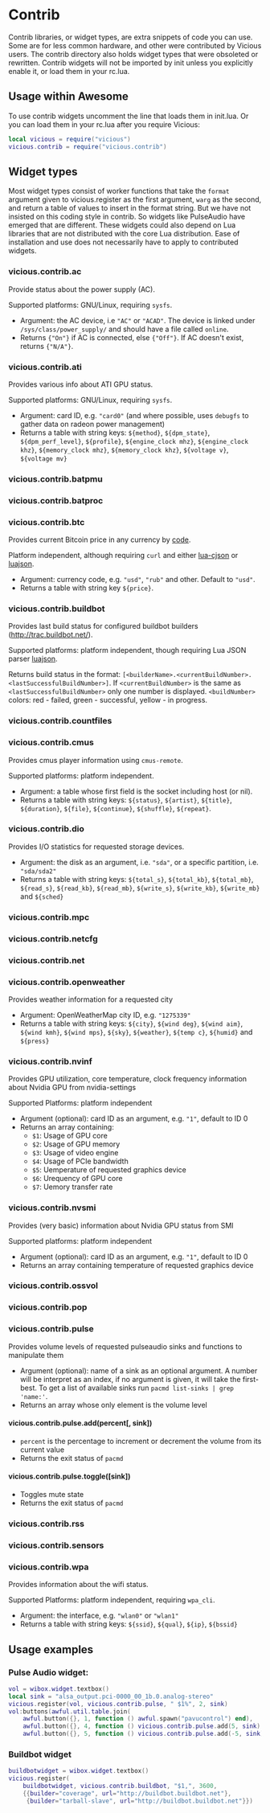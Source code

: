 # Contrib

Contrib libraries, or widget types, are extra snippets of code you can
use. Some are for less common hardware, and other were contributed by
Vicious users. The contrib directory also holds widget types that were
obsoleted or rewritten. Contrib widgets will not be imported by init
unless you explicitly enable it, or load them in your rc.lua.

## Usage within Awesome

To use contrib widgets uncomment the line that loads them in
init.lua. Or you can load them in your rc.lua after you require
Vicious:

```lua
local vicious = require("vicious")
vicious.contrib = require("vicious.contrib")
```

## Widget types

Most widget types consist of worker functions that take the `format`
argument given to vicious.register as the first argument, `warg` as
the second, and return a table of values to insert in the format
string. But we have not insisted on this coding style in contrib. So
widgets like PulseAudio have emerged that are different. These widgets
could also depend on Lua libraries that are not distributed with the
core Lua distribution. Ease of installation and use does not
necessarily have to apply to contributed widgets.

### vicious.contrib.ac

Provide status about the power supply (AC).

Supported platforms: GNU/Linux, requiring `sysfs`.

* Argument: the AC device, i.e `"AC"` or `"ACAD"`. The device is linked under
  `/sys/class/power_supply/` and should have a file called `online`.
* Returns `{"On"}` if AC is connected, else `{"Off"}`. If AC doesn't exist,
  returns `{"N/A"}`.

### vicious.contrib.ati

Provides various info about ATI GPU status.

Supported platforms: GNU/Linux, requiring `sysfs`.

* Argument: card ID, e.g. `"card0"` (and where possible,
  uses `debugfs` to gather data on radeon power management)
* Returns a table with string keys: `${method}`, `${dpm_state}`,
  `${dpm_perf_level}`, `${profile}`, `${engine_clock mhz}`,
  `${engine_clock khz}`, `${memory_clock mhz}`, `${memory_clock khz}`,
  `${voltage v}`, `${voltage mv}`

### vicious.contrib.batpmu

### vicious.contrib.batproc

### vicious.contrib.btc

Provides current Bitcoin price in any currency by
[code](https://en.wikipedia.org/wiki/ISO_4217).


Platform independent, although requiring `curl` and either
[lua-cjson](https://github.com/mpx/lua-cjson/) or
[luajson](https://github.com/harningt/luajson/).

* Argument: currency code, e.g. `"usd"`, `"rub"` and other. Default to `"usd"`.
* Returns a table with string key `${price}`.

### vicious.contrib.buildbot

Provides last build status for configured buildbot builders
(http://trac.buildbot.net/).

Supported platforms: platform independent, though requiring Lua JSON parser
[luajson](https://github.com/harningt/luajson/).

Returns build status in the format:
`[<builderName>.<currentBuildNumber>.<lastSuccessfulBuildNumber>]`.
If `<currentBuildNumber>` is the same as `<lastSuccessfulBuildNumber>` only one
number is displayed. `<buildNumber>` colors: red - failed, green - successful,
yellow - in progress.

### vicious.contrib.countfiles

### vicious.contrib.cmus

Provides cmus player information using `cmus-remote`.

Supported platforms: platform independent.

* Argument: a table whose first field is the socket including host (or nil).
* Returns a table with string keys: `${status}`, `${artist}`, `${title}`,
  `${duration}`, `${file}`,  `${continue}`, `${shuffle}`, `${repeat}`.

### vicious.contrib.dio

Provides I/O statistics for requested storage devices.

* Argument: the disk as an argument, i.e. `"sda"`, or a specific
  partition, i.e. `"sda/sda2"`
* Returns a table with string keys: `${total_s}`, `${total_kb}`, `${total_mb}`,
  `${read_s}`, `${read_kb}`, `${read_mb}`, `${write_s}`, `${write_kb}`,
  `${write_mb}` and `${sched}`

### vicious.contrib.mpc

### vicious.contrib.netcfg

### vicious.contrib.net

### vicious.contrib.openweather

Provides weather information for a requested city

* Argument: OpenWeatherMap city ID, e.g. `"1275339"`
* Returns a table with string keys: `${city}`, `${wind deg}`, `${wind aim}`,
  `${wind kmh}`, `${wind mps}`, `${sky}`, `${weather}`, `${temp c}`,
  `${humid}` and `${press}`

### vicious.contrib.nvinf

Provides GPU utilization, core temperature, clock frequency information about
Nvidia GPU from nvidia-settings

Supported Platforms: platform independent

* Argument (optional): card ID as an argument, e.g. `"1"`, default to ID 0
* Returns an array containing:
    * `$1`: Usage of GPU core
    * `$2`: Usage of GPU memory
    * `$3`: Usage of video engine
    * `$4`: Usage of PCIe bandwidth
    * `$5`: Uemperature of requested graphics device
    * `$6`: Urequency of GPU core
    * `$7`: Uemory transfer rate

### vicious.contrib.nvsmi

Provides (very basic) information about Nvidia GPU status from SMI

Supported platforms: platform independent

* Argument (optional): card ID as an argument, e.g. `"1"`, default to ID 0
* Returns an array containing temperature of requested graphics device

### vicious.contrib.ossvol

### vicious.contrib.pop

### vicious.contrib.pulse

Provides volume levels of requested pulseaudio sinks and functions to
manipulate them

* Argument (optional): name of a sink as an optional argument. A number will
  be interpret as an index, if no argument is given, it will take the
  first-best. To get a list of available sinks run
  `pacmd list-sinks | grep 'name:'`.
* Returns an array whose only element is the volume level

#### vicious.contrib.pulse.add(percent[, sink])

* `percent` is the percentage to increment or decrement the volume from its
  current value
* Returns the exit status of `pacmd`

#### vicious.contrib.pulse.toggle([sink])

* Toggles mute state
* Returns the exit status of `pacmd`

### vicious.contrib.rss

### vicious.contrib.sensors

### vicious.contrib.wpa

Provides information about the wifi status.

Supported Platforms: platform independent, requiring `wpa_cli`.

* Argument: the interface, e.g. `"wlan0"` or `"wlan1"`
* Returns a table with string keys: `${ssid}`, `${qual}`, `${ip}`, `${bssid}`

## Usage examples

### Pulse Audio widget:

```lua
vol = wibox.widget.textbox()
local sink = "alsa_output.pci-0000_00_1b.0.analog-stereo"
vicious.register(vol, vicious.contrib.pulse, " $1%", 2, sink)
vol:buttons(awful.util.table.join(
    awful.button({}, 1, function () awful.spawn("pavucontrol") end),
    awful.button({}, 4, function () vicious.contrib.pulse.add(5, sink) end),
    awful.button({}, 5, function () vicious.contrib.pulse.add(-5, sink) end)))
```

### Buildbot widget

```lua
buildbotwidget = wibox.widget.textbox()
vicious.register(
    buildbotwidget, vicious.contrib.buildbot, "$1,", 3600,
    {{builder="coverage", url="http://buildbot.buildbot.net"},
     {builder="tarball-slave", url="http://buildbot.buildbot.net"}})
```
